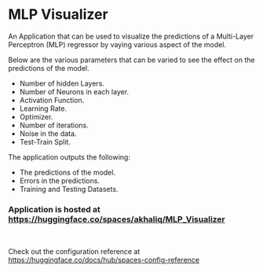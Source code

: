# MLP Visualizer

An Application that can be used to visualize the predictions of a Multi-Layer Perceptron (MLP) regressor by vaying various aspect of the model.

Below are the various parameters that can be varied to see the effect on the predictions of the model.

* Number of hidden Layers.
* Number of Neurons in each layer.
* Activation Function.
* Learning Rate.
* Optimizer.
* Number of iterations.
* Noise in the data.
* Test-Train Split.

The application outputs the following:
* The predictions of the model.
* Errors in the predictions.
* Training and Testing Datasets.


### Application is hosted at https://huggingface.co/spaces/akhaliq/MLP_Visualizer

<br>

Check out the configuration reference at https://huggingface.co/docs/hub/spaces-config-reference